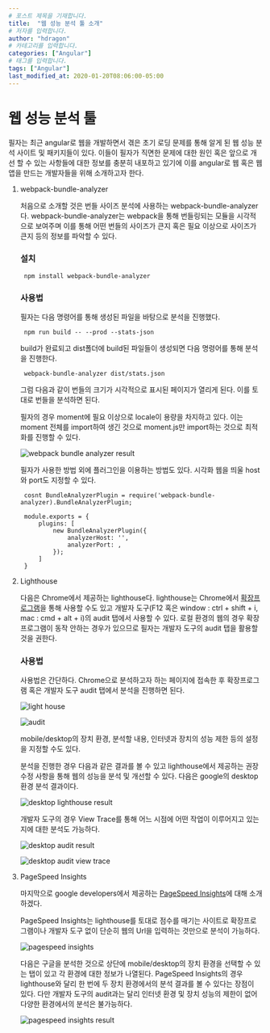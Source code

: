 ```yaml
---
# 포스트 제목을 기재합니다.
title:  "웹 성능 분석 툴 소개" 
# 저자를 입력합니다. 
author: "hdragon"
# 카테고리를 입력합니다.
categories: ["Angular"]
# 태그를 입력합니다.
tags: ["Angular"]
last_modified_at: 2020-01-20T08:06:00-05:00
---
```


# 웹 성능 분석 툴

필자는 최근 angular로 웹을 개발하면서 겪은 초기 로딩 문제를 통해 알게 된 웹 성능 분석 사이트 및 패키지들이 있다. 이들이 필자가 직면한 문제에 대한 원인 혹은 앞으로 개선 할 수 있는 사항들에 대한 정보를 충분히 내포하고 있기에 이를 angular로 웹 혹은 웹 앱을 만드는 개발자들을 위해 소개하고자 한다.

1. webpack-bundle-analyzer

     처음으로 소개할 것은 번들 사이즈 분석에 사용하는 webpack-bundle-analyzer다.  webpack-bundle-analyzer는 webpack을 통해 번들링되는 모듈을 시각적으로 보여주며 이를 통해 어떤 번들의 사이즈가 큰지 혹은 필요 이상으로 사이즈가 큰지 등의 정보를 파악할 수 있다.

    ### 설치

        npm install webpack-bundle-analyzer

    ### 사용법

     필자는 다음 명령어를 통해 생성된 파일을 바탕으로 분석을 진행했다.

        npm run build -- --prod --stats-json

     build가 완료되고 dist폴더에 build된 파일들이 생성되면 다음 명령어를 통해 분석을 진행한다.

        webpack-bundle-analyzer dist/stats.json

     그럼 다음과 같이 번들의 크기가 시각적으로 표시된 페이지가 열리게 된다. 이를 토대로 번들을 분석하면 된다.

    필자의 경우 moment에 필요 이상으로 locale이 용량을 차지하고 있다. 이는 moment 전체를 import하여 생긴 것으로 moment.js만 import하는 것으로 최적화를 진행할 수 있다.

    ![webpack bundle analyzer result]({{site.baseurl}}/assets/images/hdragon/wba.png)

     필자가 사용한 방법 외에 플러그인을 이용하는 방법도 있다. 시각화 웹을 띄울 host와 port도 지정할 수 있다.

        cosnt BundleAnalyzerPlugin = require('webpack-bundle-analyzer).BundleAnalyzerPlugin;
        
        module.exports = {
        	plugins: [
        		new BundleAnalyzerPlugin({
        			analyzerHost: '',
        			analyzerPort: ,
        		});
        	]
        }

2. Lighthouse

     다음은 Chrome에서 제공하는 lighthouse다. lighthouse는 Chrome에서 [확장프로그램](https://chrome.google.com/webstore/detail/lighthouse/blipmdconlkpinefehnmjammfjpmpbjk?hl=ko)을 통해 사용할 수도 있고 개발자 도구(F12 혹은 window : ctrl + shift + i, mac : cmd + alt + i)의 audit 탭에서 사용할 수 있다. 로컬 환경의 웹의 경우 확장프로그램이 동작 안하는 경우가 있으므로 필자는 개발자 도구의 audit 탭을 활용할 것을 권한다.

    ### 사용법

     사용법은 간단하다. Chrome으로 분석하고자 하는 페이지에 접속한 후 확장프로그램 혹은 개발자 도구 audit 탭에서 분석을 진행하면 된다.

    ![light house]({{site.baseurl}}/assets/images/hdragon/lighthouse.png)

    ![audit]({{site.baseurl}}/assets/images/hdragon/dt-audit.png)

     mobile/desktop의 장치 환경, 분석할 내용, 인터넷과 장치의 성능 제한 등의 설정을 지정할 수도 있다.

     분석을 진행한 경우 다음과 같은 결과를 볼 수 있고 lighthouse에서 제공하는 권장 수정 사항을 통해 웹의 성능을 분석 및 개선할 수 있다. 다음은 google의 desktop 환경 분석 결과이다.

    ![desktop lighthouse result]({{site.baseurl}}/assets/images/hdragon/web-lighthouse.png)

     개발자 도구의 경우 View Trace를 통해 어느 시점에 어떤 작업이 이루어지고 있는지에 대한 분석도 가능하다.

    ![desktop audit result]({{site.baseurl}}/assets/images/hdragon/web-audit.png)

    ![desktop audit view trace]({{site.baseurl}}/assets/images/hdragon/audit-trace.png)

3. PageSpeed Insights

     마지막으로 google developers에서 제공하는 [PageSpeed Insights](https://developers.google.com/speed/pagespeed/insights/?hl=ko)에 대해 소개하겠다.

     PageSpeed Insights는 lighthouse를 토대로 점수를 매기는 사이트로 확장프로그램이나 개발자 도구 없이 단순히 웹의 Url을 입력하는 것만으로 분석이 가능하다.

    ![pagespeed insights]({{site.baseurl}}/assets/images/hdragon/psi.png)

     다음은 구글을 분석한 것으로 상단에 mobile/desktop의 장치 환경을 선택할 수 있는 탭이 있고 각 환경에 대한 정보가 나열된다. PageSpeed Insights의 경우 lighthouse와 달리 한 번에 두 장치 환경에서의 분석 결과를 볼 수 있다는 장점이 있다. 다만 개발자 도구의 audit과는 달리 인터넷 환경 및 장치 성능의 제한이 없어 다양한 환경에서의 분석은 불가능하다.

    ![pagespeed insights result]({{site.baseurl}}/assets/images/hdragon/psi-result.png)